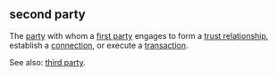 ## second party

<p class="c8"><span>The </span><span class="c2"><a class="c3" href="#h.cn6bno48fomj">party</a></span><span>&nbsp;with whom a </span><span class="c2"><a class="c3" href="#h.uxx5bjam20ag">first party</a></span><span>&nbsp;engages to form a </span><span class="c2"><a class="c3" href="#h.pu2asd79bqzo">trust relationship</a></span><span>, establish a </span><span class="c2"><a class="c3" href="#h.thbpewq1px8x">connection</a></span><span>, or execute a </span><span class="c2"><a class="c3" href="#h.92pu88ke4p7k">transaction</a></span><span class="c0">.</span></p><p class="c8"><span>See also: </span><span class="c2"><a class="c3" href="#h.zu2vj8151tr">third party</a></span><span class="c0">.</span></p>


